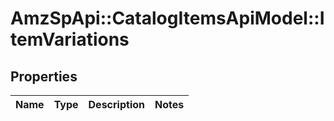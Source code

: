# AmzSpApi::CatalogItemsApiModel::ItemVariations

## Properties
Name | Type | Description | Notes
------------ | ------------- | ------------- | -------------

